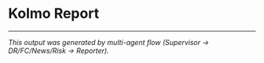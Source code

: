 # Kolmo Report



---
_This output was generated by multi-agent flow (Supervisor → DR/FC/News/Risk → Reporter)._